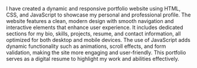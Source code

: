 I have created a dynamic and responsive portfolio website using HTML, CSS, and JavaScript to showcase my personal and professional profile. The website features a clean, modern design with smooth navigation and interactive elements that enhance user experience. It includes dedicated sections for my bio, skills, projects, resume, and contact information, all optimized for both desktop and mobile devices. The use of JavaScript adds dynamic functionality such as animations, scroll effects, and form validation, making the site more engaging and user-friendly. This portfolio serves as a digital resume to highlight my work and abilities effectively.
